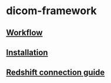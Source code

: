 # dicom-framework

## [Workflow](docs/workflow.md)

## [Installation](docs/installation.md)

## [Redshift connection guide](docs/redshift_connection_guide.md)